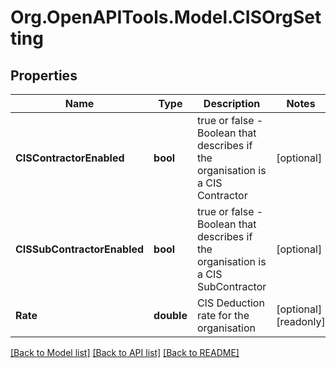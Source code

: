 # Org.OpenAPITools.Model.CISOrgSetting

## Properties

Name | Type | Description | Notes
------------ | ------------- | ------------- | -------------
**CISContractorEnabled** | **bool** | true or false - Boolean that describes if the organisation is a CIS Contractor | [optional] 
**CISSubContractorEnabled** | **bool** | true or false - Boolean that describes if the organisation is a CIS SubContractor | [optional] 
**Rate** | **double** | CIS Deduction rate for the organisation | [optional] [readonly] 

[[Back to Model list]](../README.md#documentation-for-models) [[Back to API list]](../README.md#documentation-for-api-endpoints) [[Back to README]](../README.md)

